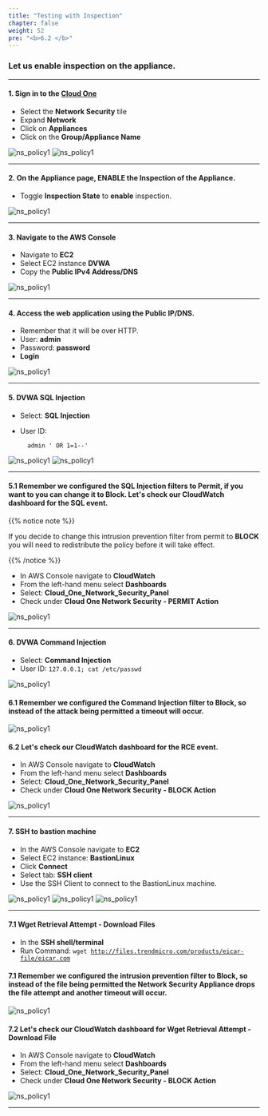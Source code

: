 ```yaml
---
title: "Testing with Inspection"
chapter: false
weight: 52
pre: "<b>6.2 </b>"
---
```


### Let us enable inspection on the appliance.

---

#### 1. Sign in to the [Cloud One](https://cloudone.trendmicro.com/home)
- Select the **Network Security** tile
- Expand **Network** 
- Click on **Appliances**
- Click on the **Group/Appliance Name**

![ns_policy1](/images/ns_aplliances.png)
![ns_policy1](/images/ns_distro_policy_unhealthy.png)

---

#### 2. On the Appliance page, ENABLE the Inspection of the Appliance. 
- Toggle **Inspection State** to **enable** inspection. 

![ns_policy1](/images/ns_inspection.png)

---

#### 3. Navigate to the AWS Console
- Navigate to **EC2**
- Select EC2 instance **DVWA** 
- Copy the **Public IPv4 Address/DNS**

![ns_policy1](/images/dvwa_ip.png)


---

#### 4. Access the web application using the Public IP/DNS. 
- Remember that it will be over HTTP. 
- User: **admin**
- Password: **password**
- **Login**

![ns_policy1](/images/dvwa_login.png)

---

#### 5. DVWA SQL Injection
- Select: **SQL Injection**
- User ID:

        admin ' OR 1=1--'

![ns_policy1](/images/sql_1.png)
![ns_policy1](/images/sql_2.png)

---

#### 5.1 Remember we configured the SQL Injection filters to **Permit**, if you want to you can change it to Block. Let's check our CloudWatch dashboard for the SQL event.

{{% notice note %}}
<p style='text-align: left;'>
If you decide to change this intrusion prevention filter from permit to <b>BLOCK</b> you will need to redistribute the policy before it will take effect.
</p>
{{% /notice %}}

- In AWS Console navigate to **CloudWatch**
- From the left-hand menu select **Dashboards**
- Select: **Cloud_One_Network_Security_Panel**
- Check under **Cloud One Network Security - PERMIT Action**

![ns_policy1](/images/cw_permit_sql.png)


---

#### 6. DVWA Command Injection 
- Select: **Command Injection**
- User ID: <code>127.0.0.1; cat /etc/passwd</code>

![ns_policy1](/images/rce_1.png)

#### 6.1 Remember we configured the Command Injection filter to **Block**, so instead of the attack being permitted a timeout will occur. 

![ns_policy1](/images/timeout.png)

#### 6.2 Let's check our CloudWatch dashboard for the RCE event.
- In AWS Console navigate to **CloudWatch**
- From the left-hand menu select **Dashboards**
- Select: **Cloud_One_Network_Security_Panel**
- Check under **Cloud One Network Security - BLOCK Action**

![ns_policy1](/images/cw_block_rce.png)

---

#### 7. SSH to bastion machine 
- In the AWS Console navigate to **EC2**
- Select EC2 instance: **BastionLinux**
- Click **Connect**
- Select tab: **SSH client**
- Use the SSH Client to connect to the BastionLinux machine. 

![ns_policy1](/images/ec2_bastion.png)
![ns_policy1](/images/ssh_client.png)
![ns_policy1](/images/ssh_shell.png)

---

#### 7.1 Wget Retrieval Attempt - Download Files 
- In the **SSH shell/terminal**
- Run Command: <code>wget http://files.trendmicro.com/products/eicar-file/eicar.com</code>

#### 7.1 Remember we configured the intrusion prevention filter to **Block**, so instead of the file being permitted the Network Security Appliance drops the file attempt and another timeout will occur. 

![ns_policy1](/images/timeout_mfu.png)


#### 7.2 Let's check our CloudWatch dashboard for Wget Retrieval Attempt - Download File
- In AWS Console navigate to **CloudWatch**
- From the left-hand menu select **Dashboards**
- Select: **Cloud_One_Network_Security_Panel**
- Check under **Cloud One Network Security - BLOCK Action**

![ns_policy1](/images/cw_block_mfu.png)


-----
